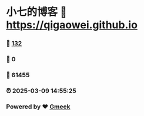 # 小七的博客 :link: https://qigaowei.github.io 
### :page_facing_up: [132](https://qigaowei.github.io/tag.html) 
### :speech_balloon: 0 
### :hibiscus: 61455 
### :alarm_clock: 2025-03-09 14:55:25 
### Powered by :heart: [Gmeek](https://github.com/Meekdai/Gmeek)
